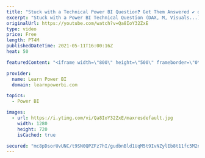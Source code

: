 ```yaml
---
title: "Stuck with a Technical Power BI Question❓ Get Them Answered ✔️ on TalkPowerBI Q&A LIVE Call"
excerpt: "Stuck with a Power BI Technical Question (DAX, M, Visuals...)❓ Get them Answered ✔️ on our LIVE TalkPowerBI Q&A Session on Zoom. 👉 Learn More and Submit Your Questions at http://www.TalkPowerBI.com  👉 Want to work in a private setting, and be able to share sensitive data?  https://www.LearnPowerBI.com/consulting"
originalUrl: https://youtube.com/watch?v=Qa8IoY32ZxE
type: video
price: Free
length: PT4M
publishedDateTime: 2021-05-11T16:00:16Z
heat: 50

featuredContent: "<iframe width=\"800\" height=\"500\" frameborder=\"0\" src=\"https://www.youtube.com/embed/Qa8IoY32ZxE\" allow=\"accelerometer; autoplay; encrypted-media; gyroscope; picture-in-picture\" allowfullscreen></iframe>"

provider:
  name: Learn Power BI
  domain: learnpowerbi.com

topics:
  - Power BI

images:
  - url: https://i.ytimg.com/vi/Qa8IoY32ZxE/maxresdefault.jpg
    width: 1280
    height: 720
    isCached: true

secured: "mc8pDsorUvUNC/t9SN0QPZFz7hI/gudbnBld1UqM5t9IvNZylEb8t11fc5M2nX0LSH6NWY4g/+ZsV/yFIhGLcuNT8semDXsPYrncd3MOGQsVSNXTl+p5SOrJWuulnApuFA4Ajb2xcF9YtEg1wuTFjaBuwmQPTeLh8kYSTlwAiykjbZYTawJFPwMbrj9k9tNVfCoTsPqLSKcr4ZWgZpXjcNJj3Ft2r1LQ/kogHqF6V6w0gJvaCfpyk7o8ASpPRisqKQ+oaanqEBbKuIw5Mm7NFiZxj8IulEoQuDXy01jWDO1VSX1JaPUysc2oaC+JKfRoSA95++mgFlOQyLhPXwl3luTF2HQrpMKWdXNAkimafud+NI8VCSMBp/v4TY8HRnCTSjDNuYXMK8ksK7vBejt0iOKcPpy1WtMK0mrv2s5uyHg=;GToMXsbX7A0ZRBrHnZdPJg=="
---
```


